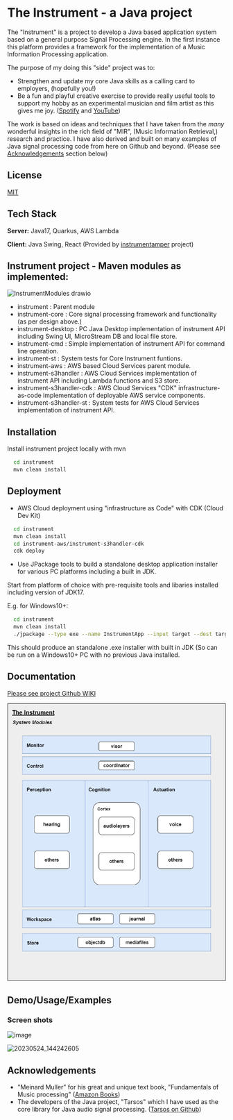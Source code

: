 
# The Instrument - a Java project

The "Instrument" is a project to develop a Java based application system based on a general purpose Signal Processing engine. In the first instance this platform provides a framework for the implementation of a Music Information Processing application. 

The purpose of my doing this "side" project was to:
* Strengthen and update my core Java skills as a calling card to employers, (hopefully you!)
* Be a fun and playful creative exercise to provide really useful tools to support my hobby as an experimental musician and film artist as this gives me joy.
([Spotify](https://open.spotify.com/artist/0q6YXdTHAKSurxHEoAxbDm?si=alkeorFsRVSHRuE1dqLCqw) and [YouTube](https://www.youtube.com/channel/UCC1zuBMO0TDeicMlU1xzCZA))

The work is based on ideas and techniques that I have taken from the _many_ wonderful insights in the rich field of "MIR", (Music Information Retrieval,) research and practice. I have also derived and built on many examples of Java signal processing code from here on Github and beyond. (Please see [Acknowledgements](#acknowledgements) section below)



## License

[MIT](https://choosealicense.com/licenses/mit/)



## Tech Stack

**Server:** Java17, Quarkus, AWS Lambda

**Client:** Java Swing, React (Provided by [instrumentamper](https://github.com/jimomulloy/instrumentamper) project)



## Instrument project - Maven modules as implemented:

![InstrumentModules drawio](https://github.com/jimomulloy/instrument/assets/2285093/3d9f97e6-cdbb-43bd-bb34-b0564e4d568d)

* instrument : Parent module
* instrument-core : Core signal processing framework and functionality (as per design above.)
* instrument-desktop : PC Java Desktop implementation of instrument API including Swing UI, MicroStream DB and local file store.
* instrument-cmd : Simple implementation of instrument API for command line operation.
* instrument-st : System tests for Core Instrument funtions.
* instrument-aws : AWS based Cloud Services parent module.
* instrument-s3handler : AWS Cloud Services implementation of instrument API including Lambda functions and S3 store.
* instrument-s3handler-cdk : AWS Cloud Services "CDK" infrastructure-as-code implementation of deployable AWS service components.
* instrument-s3handler-st : System tests for AWS Cloud Services implementation of instrument API.



## Installation

Install instrument project locally with mvn

```bash
  cd instrument
  mvn clean install
```


## Deployment

* AWS Cloud deployment using "infrastructure as Code" with CDK (Cloud Dev Kit)

```bash
  cd instrument
  mvn clean install
  cd instrument-aws/instrument-s3handler-cdk
  cdk deploy
```

* Use JPackage tools to build a standalone desktop application installer for various PC platforms including a built in JDK.

Start from platform of choice with pre-requisite tools and libaries installed including version of JDK17.

E.g. for Windows10+:

```bash
  cd instrument
  mvn clean install
  ./jpackage --type exe --name InstrumentApp --input target --dest target\packed --main-jar instrument-desktop-0.0.1-SNAPSHOT.jar --main-class jomu.instrument.desktop.monitor.QuarkusInstrument --description "The Instrument Desktop App by Jim O'Mulloy" --app-version 0.0.1 --icon src/main/resources/instrument.ico --win-shortcut --win-menu --win-menu-group "jomu"
```
This should produce an standalone .exe installer with built in JDK (So can be run on a Windows10+ PC with no previous Java installed.


## Documentation

[Please see project Github WIKI](https://github.com/jimomulloy/instrument/wiki)

![The Instrument Block Diagram](https://github.com/jimomulloy/instrument/blob/main/images/instrumentblocks.drawio.png)



## Demo/Usage/Examples

### Screen shots

![image](https://github.com/jimomulloy/instrument/assets/2285093/f3bcebb5-c716-4650-8e9e-b50bcd42f917)

![20230524_144242605](https://github.com/jimomulloy/instrument/assets/2285093/a47b47f2-2e88-419c-8966-ff578b85d427)



## Acknowledgements

 - "Meinard Muller" for his great and unique text book, "Fundamentals of Music processing" ([Amazon Books](https://www.amazon.co.uk/Fundamentals-Music-Processing-Algorithms-Applications/dp/3319357654/ref=sxts_rp_s_1_0?content-id=amzn1.sym.07198d44-a16f-4503-b71e-3f4c67470a0f%3Aamzn1.sym.07198d44-a16f-4503-b71e-3f4c67470a0f&crid=NBI9Y2UQQ7QS&cv_ct_cx=fundamentals+of+music+processing&keywords=fundamentals+of+music+processing&pd_rd_i=3319357654&pd_rd_r=24499a8c-5353-43e8-888c-b3085bd81b92&pd_rd_w=G3ide&pd_rd_wg=25G1C&pf_rd_p=07198d44-a16f-4503-b71e-3f4c67470a0f&pf_rd_r=1B9S6KSZG2MRASWSXJ6R&qid=1684838823&sbo=RZvfv%2F%2FHxDF%2BO5021pAnSA%3D%3D&sprefix=fundamentals+of+music+processing%2Caps%2C83&sr=1-1-1890b328-3a40-4864-baa0-a8eddba1bf6a)) 
 - The developers of the Java project, "Tarsos" which I have used as the core library for Java audio signal processing. ([Tarsos on Github](https://github.com/JorenSix/Tarsos))


